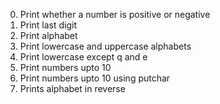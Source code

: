 0. Print whether a number is positive or negative
1. Print last digit
2. Print alphabet
3. Print lowercase and uppercase alphabets
4. Print lowercase except q and e
5. Print numbers upto 10
5. Print numbers upto 10 using putchar
7. Prints alphabet in reverse
